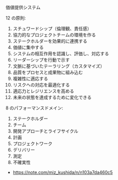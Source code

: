 価値提供システム

12 の原則:

1. スチュワードシップ（倫理観、責任感）
2. 協力的なプロジェクトチームの環境を作る
3. ステークホルダーを効果的に連携する
4. 価値に集中する
5. システムの相互作用を認識し、評価し、対応する
6. リーダーシップを行動で示す
7. 文脈に基づいたテーラリング（カスタマイズ）
8. 品質をプロセスと成果物に組み込む
9. 複雑性に適応する
10. リスクへの対応を最適化する
11. 適応力とレジリエンスを高める
12. 未来の状態を達成するために変化できる

8 のパフォーマンスドメイン:

1. ステークホルダー
2. チーム
3. 開発アプローチとライフサイクル
4. 計画
5. プロジェクトワーク
6. デリバリー
7. 測定
8. 不確実性

- https://note.com/miz_kushida/n/n103a7da460c5
